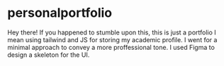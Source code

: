 # personalportfolio

Hey there! If you happened to stumble upon this, this is just a portfolio I mean using tailwind and JS for storing my academic profile. I went for a minimal approach to convey a more proffessional tone. I used Figma to design a skeleton for the UI.